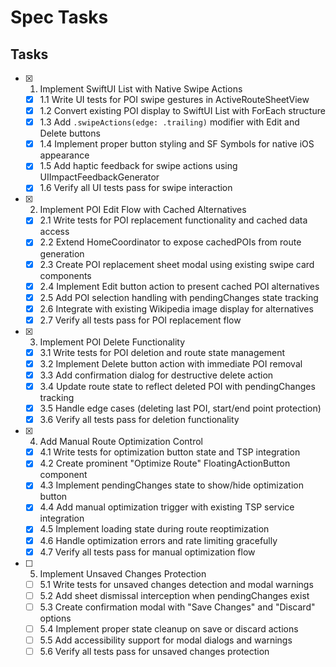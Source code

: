 # Spec Tasks

## Tasks

- [x] 1. Implement SwiftUI List with Native Swipe Actions
  - [x] 1.1 Write UI tests for POI swipe gestures in ActiveRouteSheetView
  - [x] 1.2 Convert existing POI display to SwiftUI List with ForEach structure
  - [x] 1.3 Add `.swipeActions(edge: .trailing)` modifier with Edit and Delete buttons
  - [x] 1.4 Implement proper button styling and SF Symbols for native iOS appearance
  - [x] 1.5 Add haptic feedback for swipe actions using UIImpactFeedbackGenerator
  - [x] 1.6 Verify all UI tests pass for swipe interaction

- [x] 2. Implement POI Edit Flow with Cached Alternatives
  - [x] 2.1 Write tests for POI replacement functionality and cached data access
  - [x] 2.2 Extend HomeCoordinator to expose cachedPOIs from route generation
  - [x] 2.3 Create POI replacement sheet modal using existing swipe card components
  - [x] 2.4 Implement Edit button action to present cached POI alternatives
  - [x] 2.5 Add POI selection handling with pendingChanges state tracking
  - [x] 2.6 Integrate with existing Wikipedia image display for alternatives
  - [x] 2.7 Verify all tests pass for POI replacement flow

- [x] 3. Implement POI Delete Functionality
  - [x] 3.1 Write tests for POI deletion and route state management
  - [x] 3.2 Implement Delete button action with immediate POI removal
  - [x] 3.3 Add confirmation dialog for destructive delete action
  - [x] 3.4 Update route state to reflect deleted POI with pendingChanges tracking
  - [x] 3.5 Handle edge cases (deleting last POI, start/end point protection)
  - [x] 3.6 Verify all tests pass for deletion functionality

- [x] 4. Add Manual Route Optimization Control
  - [x] 4.1 Write tests for optimization button state and TSP integration
  - [x] 4.2 Create prominent "Optimize Route" FloatingActionButton component
  - [x] 4.3 Implement pendingChanges state to show/hide optimization button
  - [x] 4.4 Add manual optimization trigger with existing TSP service integration
  - [x] 4.5 Implement loading state during route reoptimization
  - [x] 4.6 Handle optimization errors and rate limiting gracefully
  - [x] 4.7 Verify all tests pass for manual optimization flow

- [ ] 5. Implement Unsaved Changes Protection
  - [ ] 5.1 Write tests for unsaved changes detection and modal warnings
  - [ ] 5.2 Add sheet dismissal interception when pendingChanges exist
  - [ ] 5.3 Create confirmation modal with "Save Changes" and "Discard" options
  - [ ] 5.4 Implement proper state cleanup on save or discard actions
  - [ ] 5.5 Add accessibility support for modal dialogs and warnings
  - [ ] 5.6 Verify all tests pass for unsaved changes protection
